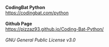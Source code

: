 **CodingBat Python**
<br>
https://codingbat.com/python
<br>
<br>
**Github Page**
<br>
https://pizzaz93.github.io/Coding-Bat-Python/
<br>
<br>
*GNU General Public License v3.0*
